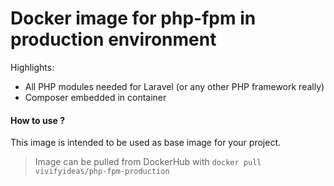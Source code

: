 # Docker image for php-fpm in production environment

Highlights:

- All PHP modules needed for Laravel (or any other PHP framework really)
- Composer embedded in container

#### How to use ?
This image is intended to be used as base image for your project.
> Image can be pulled from DockerHub with `docker pull vivifyideas/php-fpm-production`

